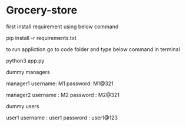 # Grocery-store
first install requirement using below command

pip install -r requirements.txt

to run appliction go to code folder and type below command in terminal

python3 app.py

dummy managers

manager1 username: M1 password: M1@321

manager2 username : M2 password : M2@321

dummy users

user1 username : user1 password : user1@123
